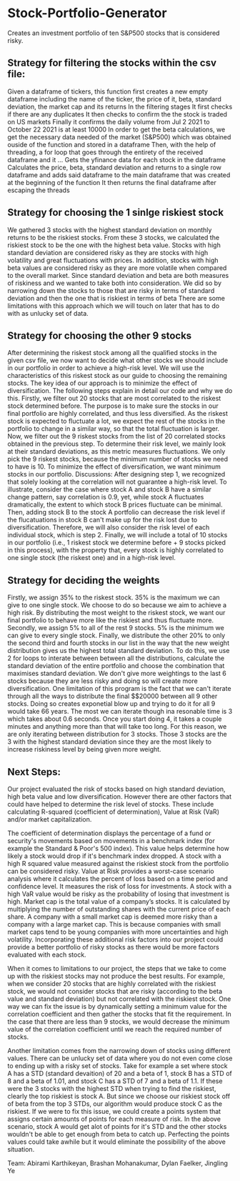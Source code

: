 # Stock-Portfolio-Generator
Creates an investment portfolio of ten S&P500 stocks that is considered risky.

## Strategy for filtering the stocks within the csv file:
Given a dataframe of tickers, this function first creates a new empty dataframe including the name of the ticker, the price of it, beta, standard deviation, the market cap and its returns
In the filtering stages
It first checks if there are any duplicates
It then checks to confirm the the stock is traded on US markets
Finally it confirms the daily volume from Jul 2 2021 to October 22 2021 is at least 10000
In order to get the beta calculations, we get the necessary data needed of the market (S&P500) which was obtained ouside of the function and stored in a dataframe
Then, with the help of threading, a for loop that goes through the entirety of the received dataframe and it ...
Gets the yfinance data for each stock in the dataframe
Calculates the price, beta, standard deviation and returns to a single row dataframe and adds said dataframe to the main dataframe that was created at the beginning of the function
It then returns the final dataframe after escaping the threads
## Strategy for choosing the 1 sinlge riskiest stock
We gathered 3 stocks with the highest standard deviation on monthly returns to be the riskiest stocks. From these 3 stocks, we calculated the riskiest stock to be the one with the highest beta value.
Stocks with high standard deviation are considered risky as they are stocks with high volatility and great fluctuations with prices. In addition, stocks with high beta values are considered risky as they are more volatile when compared to the overall market.
Since standard deviation and beta are both measures of riskiness and we wanted to take both into consideration. We did so by narrowing down the stocks to those that are risky in terms of standard deviation and then the one that is riskiest in terms of beta
There are some limitations with this approach which we will touch on later that has to do with as unlucky set of data.
## Strategy for choosing the other 9 stocks
After determining the riskest stock among all the qualified stocks in the given csv file, we now want to decide what other stocks we should include in our portfolio in order to achieve a high-risk level. We will use the characteristics of this riskest stock as our guide to choosing the remaining stocks. The key idea of our approach is to minimize the effect of diversification.
The following steps explain in detail our code and why we do this.
Firstly, we filter out 20 stocks that are most correlated to the riskest stock determined before. The purpose is to make sure the stocks in our final portfolio are highly correlated, and thus less diversified. As the riskest stock is expected to fluctuate a lot, we expect the rest of the stocks in the portfolio to change in a similar way, so that the total fluctuation is larger.
Now, we filter out the 9 riskest stocks from the list of 20 correlated stocks obtained in the previous step. To determine their risk level, we mainly look at their standard deviations, as this metric measures fluctuations. We only pick the 9 riskest stocks, because the minimum number of stocks we need to have is 10. To minimize the effect of diversification, we want minimum stocks in our portfolio.
Discussions:
After designing step 1, we recognized that solely looking at the correlation will not guarantee a high-risk level. To illustrate, consider the case where stock A and stock B have a similar change pattern, say correlation is 0.9, yet, while stock A fluctuates dramatically, the extent to which stock B prices fluctuate can be minimal. Then, adding stock B to the stock A portfolio can decrease the risk level if the flucatuations in stock B can't make up for the risk lost due to diversification. Therefore, we will also consider the risk level of each individual stock, which is step 2.
Finally, we will include a total of 10 stocks in our portfolio (i.e., 1 riskest stock we determine before + 9 stocks picked in this process), with the property that, every stock is highly correlated to one single stock (the riskest one) and in a high-risk level.
## Strategy for deciding the weights
Firstly, we assign 35% to the riskest stock. 35% is the maximum we can give to one single stock. We choose to do so because we aim to achieve a high risk. By distributing the most weight to the riskest stock, we want our final portfolio to behave more like the riskiest and thus fluctuate more.
Secondly, we assign 5% to all of the rest 9 stocks. 5% is the minimum we can give to every single stock.
Finally, we distribute the other 20% to only the second third and fourth stocks in our list in the way that the new weight distribution gives us the highest total standard deviation. To do this, we use 2 for loops to interate between between all the distributions, calculate the standard deviation of the entire portfolio and choose the combination that maximises standard deviation. We don't give more weightings to the last 6 stocks because they are less risky and doing so will create more diversification.
One limitation of this program is the fact that we can't iterate through all the ways to distribute the final $$20000 between all 9 other stocks. Doing so creates exponetial blow up and trying to do it for all 9 would take 66 years. The most we can iterate though ina resonable time is 3 which takes about 0.6 seconds. Once you start doing 4, it takes a couple minutes and anything more than that will take too long. For this reason, we are only iterating between distribution for 3 stocks. Those 3 stocks are the 3 with the highest standard deviation since they are the most likely to increase riskiness level by being given more weight.
## Next Steps:
Our project evaluated the risk of stocks based on high standard deviation, high beta value and low diversification. However there are other factors that could have helped to determine the risk level of stocks. These include calculating R-squared (coefficient of determination), Value at Risk (VaR) and/or market capitalization.

The coefficient of determination displays the percentage of a fund or security's movements based on movements in a benchmark index (for example the Standard & Poor's 500 index). This value helps determine how likely a stock would drop if it's benchmark index dropped. A stock with a high R squared value measured against the riskiest stock from the portfolio can be considered risky. Value at Risk provides a worst-case scenario analysis where it calculates the percent of loss based on a time period and confidence level. It measures the risk of loss for investments. A stock with a high VaR value would be risky as the probability of losing that investment is high. Market cap is the total value of a company’s stocks. It is calculated by multiplying the number of outstanding shares with the current price of each share. A company with a small market cap is deemed more risky than a company with a large market cap. This is because companies with small market caps tend to be young companies with more uncertainties and high volatility. Incorporating these additional risk factors into our project could provide a better portfolio of risky stocks as there would be more factors evaluated with each stock.

When it comes to limitations to our project, the steps that we take to come up with the riskiest stocks may not produce the best results. For example, when we consider 20 stocks that are highly correlated with the riskiest stock, we would not consider stocks that are risky (according to the beta value and standard deviation) but not correlated with the riskiest stock. One way we can fix the issue is by dynamically setting a minimum value for the correlation coefficient and then gather the stocks that fit the requirement. In the case that there are less than 9 stocks, we would decrease the minimum value of the correlation coefficient until we reach the required number of stocks.

Another limitation comes from the narrowing down of stocks using different values. There can be unlucky set of data where you do not even come close to ending up with a risky set of stocks. Take for example a set where stock A has a STD (standard devaition) of 20 and a beta of 1, stock B has a STD of 8 and a beta of 1.01, and stock C has a STD of 7 and a beta of 1.1. If these were the 3 stocks with the highest STD when trying to find the riskiest, clearly the top riskiest is stock A. But since we choose our riskiest stock off of beta from the top 3 STDs, our algorithm would produce stock C as the riskiest. If we were to fix this issue, we could create a points system that assigns certain amounts of points for each measure of risk. In the above scenario, stock A would get alot of points for it's STD and the other stocks wouldn't be able to get enough from beta to catch up. Perfecting the points values could take awhile but it would eliminate the possibility of the above situation.

Team: Abirami Karthikeyan, Brashan Mohanakumar, Dylan Faelker, Jingling Ye
